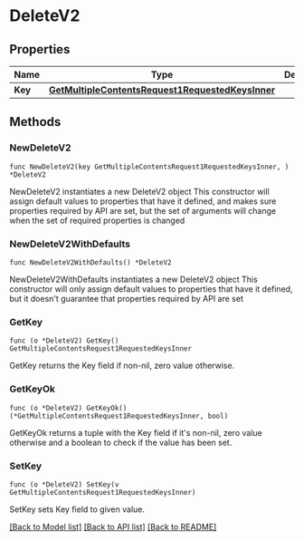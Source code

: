 # DeleteV2

## Properties

Name | Type | Description | Notes
------------ | ------------- | ------------- | -------------
**Key** | [**GetMultipleContentsRequest1RequestedKeysInner**](GetMultipleContentsRequest1RequestedKeysInner.md) |  | 

## Methods

### NewDeleteV2

`func NewDeleteV2(key GetMultipleContentsRequest1RequestedKeysInner, ) *DeleteV2`

NewDeleteV2 instantiates a new DeleteV2 object
This constructor will assign default values to properties that have it defined,
and makes sure properties required by API are set, but the set of arguments
will change when the set of required properties is changed

### NewDeleteV2WithDefaults

`func NewDeleteV2WithDefaults() *DeleteV2`

NewDeleteV2WithDefaults instantiates a new DeleteV2 object
This constructor will only assign default values to properties that have it defined,
but it doesn't guarantee that properties required by API are set

### GetKey

`func (o *DeleteV2) GetKey() GetMultipleContentsRequest1RequestedKeysInner`

GetKey returns the Key field if non-nil, zero value otherwise.

### GetKeyOk

`func (o *DeleteV2) GetKeyOk() (*GetMultipleContentsRequest1RequestedKeysInner, bool)`

GetKeyOk returns a tuple with the Key field if it's non-nil, zero value otherwise
and a boolean to check if the value has been set.

### SetKey

`func (o *DeleteV2) SetKey(v GetMultipleContentsRequest1RequestedKeysInner)`

SetKey sets Key field to given value.



[[Back to Model list]](../README.md#documentation-for-models) [[Back to API list]](../README.md#documentation-for-api-endpoints) [[Back to README]](../README.md)


